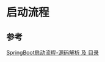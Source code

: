 # 启动流程

















## 参考

[SpringBoot启动流程-源码解析 及 目录](https://blog.csdn.net/woshilijiuyi/article/details/82219585)

